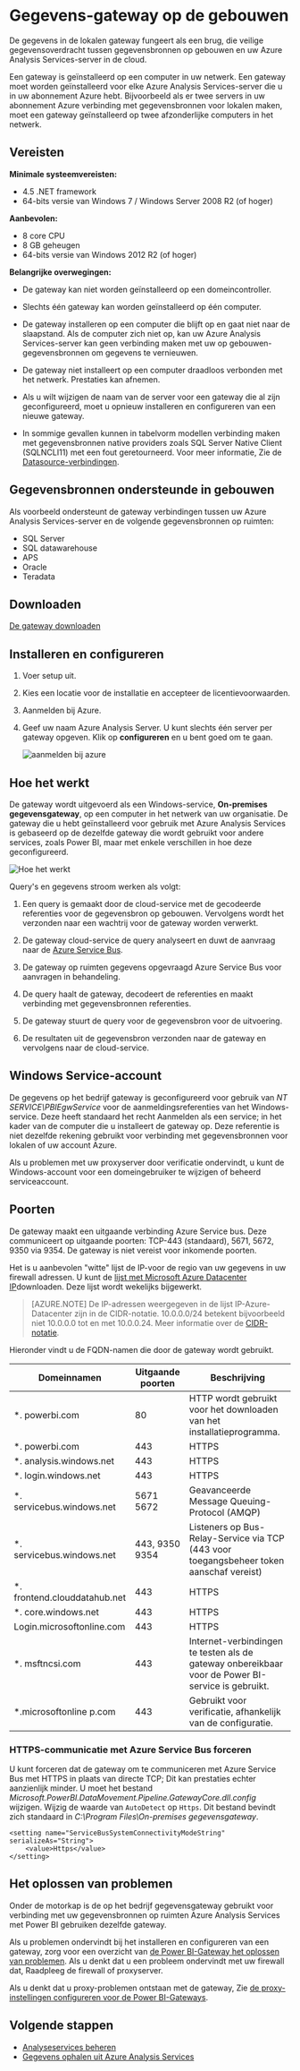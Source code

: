 <properties
   pageTitle="Op locatie gegevensgateway | Microsoft Azure"
   description="Een On-premises-gateway is nodig als u de Analysis Services-server in Azure verbinding maken met gegevensbronnen voor gebouwen."
   services="analysis-services"
   documentationCenter=""
   authors="minewiskan"
   manager="erikre"
   editor=""
   tags=""/>
<tags
   ms.service="analysis-services"
   ms.devlang="NA"
   ms.topic="article"
   ms.tgt_pltfrm="NA"
   ms.workload="na"
   ms.date="10/24/2016"
   ms.author="owend"/>

# <a name="on-premises-data-gateway"></a>Gegevens-gateway op de gebouwen

De gegevens in de lokalen gateway fungeert als een brug, die veilige gegevensoverdracht tussen gegevensbronnen op gebouwen en uw Azure Analysis Services-server in de cloud.

Een gateway is geïnstalleerd op een computer in uw netwerk. Een gateway moet worden geïnstalleerd voor elke Azure Analysis Services-server die u in uw abonnement Azure hebt. Bijvoorbeeld als er twee servers in uw abonnement Azure verbinding met gegevensbronnen voor lokalen maken, moet een gateway geïnstalleerd op twee afzonderlijke computers in het netwerk.

## <a name="requirements"></a>Vereisten

**Minimale systeemvereisten:**

- 4.5 .NET framework
- 64-bits versie van Windows 7 / Windows Server 2008 R2 (of hoger)

**Aanbevolen:**

- 8 core CPU
- 8 GB geheugen
- 64-bits versie van Windows 2012 R2 (of hoger)

**Belangrijke overwegingen:**

- De gateway kan niet worden geïnstalleerd op een domeincontroller.

- Slechts één gateway kan worden geïnstalleerd op één computer.

- De gateway installeren op een computer die blijft op en gaat niet naar de slaapstand. Als de computer zich niet op, kan uw Azure Analysis Services-server kan geen verbinding maken met uw op gebouwen-gegevensbronnen om gegevens te vernieuwen.

- De gateway niet installeert op een computer draadloos verbonden met het netwerk. Prestaties kan afnemen.

- Als u wilt wijzigen de naam van de server voor een gateway die al zijn geconfigureerd, moet u opnieuw installeren en configureren van een nieuwe gateway.

- In sommige gevallen kunnen in tabelvorm modellen verbinding maken met gegevensbronnen native providers zoals SQL Server Native Client (SQLNCLI11) met een fout geretourneerd. Voor meer informatie, Zie de [Datasource-verbindingen](analysis-services-datasource.md).

## <a name="supported-on-premises-data-sources"></a>Gegevensbronnen ondersteunde in gebouwen
Als voorbeeld ondersteunt de gateway verbindingen tussen uw Azure Analysis Services-server en de volgende gegevensbronnen op ruimten:

- SQL Server
- SQL datawarehouse
- APS
- Oracle
- Teradata


## <a name="download"></a>Downloaden
 [De gateway downloaden](https://aka.ms/azureasgateway)


## <a name="install-and-configure"></a>Installeren en configureren

1. Voer setup uit.

2. Kies een locatie voor de installatie en accepteer de licentievoorwaarden.

3. Aanmelden bij Azure.

4. Geef uw naam Azure Analysis Server. U kunt slechts één server per gateway opgeven. Klik op **configureren** en u bent goed om te gaan.

    ![aanmelden bij azure](./media\analysis-services-gateway\aas-gateway-configure-server.png)


## <a name="how-it-works"></a>Hoe het werkt
De gateway wordt uitgevoerd als een Windows-service, **On-premises gegevensgateway**, op een computer in het netwerk van uw organisatie. De gateway die u hebt geïnstalleerd voor gebruik met Azure Analysis Services is gebaseerd op de dezelfde gateway die wordt gebruikt voor andere services, zoals Power BI, maar met enkele verschillen in hoe deze geconfigureerd.

![Hoe het werkt](./media/analysis-services-gateway/aas-gateway-how-it-works.png)

Query's en gegevens stroom werken als volgt:

1.  Een query is gemaakt door de cloud-service met de gecodeerde referenties voor de gegevensbron op gebouwen. Vervolgens wordt het verzonden naar een wachtrij voor de gateway worden verwerkt.

2.  De gateway cloud-service de query analyseert en duwt de aanvraag naar de [Azure Service Bus](https://azure.microsoft.com/documentation/services/service-bus/).

3.  De gateway op ruimten gegevens opgevraagd Azure Service Bus voor aanvragen in behandeling.

4.  De query haalt de gateway, decodeert de referenties en maakt verbinding met gegevensbronnen referenties.

5.  De gateway stuurt de query voor de gegevensbron voor de uitvoering.

6.  De resultaten uit de gegevensbron verzonden naar de gateway en vervolgens naar de cloud-service.

## <a name="windows-service-account"></a>Windows Service-account

De gegevens op het bedrijf gateway is geconfigureerd voor gebruik van *NT SERVICE\PBIEgwService* voor de aanmeldingsreferenties van het Windows-service. Deze heeft standaard het recht Aanmelden als een service; in het kader van de computer die u installeert de gateway op. Deze referentie is niet dezelfde rekening gebruikt voor verbinding met gegevensbronnen voor lokalen of uw account Azure.  

Als u problemen met uw proxyserver door verificatie ondervindt, u kunt de Windows-account voor een domeingebruiker te wijzigen of beheerd serviceaccount.

## <a name="ports"></a>Poorten

De gateway maakt een uitgaande verbinding Azure Service bus. Deze communiceert op uitgaande poorten: TCP-443 (standaard), 5671, 5672, 9350 via 9354.  De gateway is niet vereist voor inkomende poorten.

Het is u aanbevolen "witte" lijst de IP-voor de regio van uw gegevens in uw firewall adressen. U kunt de [lijst met Microsoft Azure Datacenter IP](https://www.microsoft.com/download/details.aspx?id=41653)downloaden. Deze lijst wordt wekelijks bijgewerkt.

> [AZURE.NOTE]  De IP-adressen weergegeven in de lijst IP-Azure-Datacenter zijn in de CIDR-notatie. 10.0.0.0/24 betekent bijvoorbeeld niet 10.0.0.0 tot en met 10.0.0.24. Meer informatie over de [CIDR-notatie](http://whatismyipaddress.com/cidr).

Hieronder vindt u de FQDN-namen die door de gateway wordt gebruikt.

|Domeinnamen|Uitgaande poorten|Beschrijving|
|---|---|---|
|*. powerbi.com|80|HTTP wordt gebruikt voor het downloaden van het installatieprogramma.|
|*. powerbi.com|443|HTTPS|
|*. analysis.windows.net|443|HTTPS|
|*. login.windows.net|443|HTTPS|
|*. servicebus.windows.net|5671 5672|Geavanceerde Message Queuing-Protocol (AMQP)|
|*. servicebus.windows.net|443, 9350 9354|Listeners op Bus-Relay-Service via TCP (443 voor toegangsbeheer token aanschaf vereist)|
|*. frontend.clouddatahub.net|443|HTTPS|
|*. core.windows.net|443|HTTPS|
|Login.microsoftonline.com|443|HTTPS|
|*. msftncsi.com|443|Internet-verbindingen te testen als de gateway onbereikbaar voor de Power BI-service is gebruikt.|
|*.microsoftonline p.com|443|Gebruikt voor verificatie, afhankelijk van de configuratie.|


### <a name="forcing-https-communication-with-azure-service-bus"></a>HTTPS-communicatie met Azure Service Bus forceren

U kunt forceren dat de gateway om te communiceren met Azure Service Bus met HTTPS in plaats van directe TCP; Dit kan prestaties echter aanzienlijk minder. U moet het bestand *Microsoft.PowerBI.DataMovement.Pipeline.GatewayCore.dll.config* wijzigen. Wijzig de waarde van `AutoDetect` op `Https`. Dit bestand bevindt zich standaard in *C:\Program Files\On-premises gegevensgateway*.

```
<setting name="ServiceBusSystemConnectivityModeString" serializeAs="String">
    <value>Https</value>
</setting>
```


## <a name="troubleshooting"></a>Het oplossen van problemen
Onder de motorkap is de op het bedrijf gegevensgateway gebruikt voor verbinding met uw gegevensbronnen op ruimten Azure Analysis Services met Power BI gebruiken dezelfde gateway.

Als u problemen ondervindt bij het installeren en configureren van een gateway, zorg voor een overzicht van [de Power BI-Gateway het oplossen van problemen](https://powerbi.microsoft.com/documentation/powerbi-gateway-onprem-tshoot/). Als u denkt dat u een probleem ondervindt met uw firewall dat, Raadpleeg de firewall of proxyserver.

Als u denkt dat u proxy-problemen ontstaan met de gateway, Zie [de proxy-instellingen configureren voor de Power BI-Gateways](https://powerbi.microsoft.com/documentation/powerbi-gateway-proxy.md).

## <a name="next-steps"></a>Volgende stappen
- [Analyseservices beheren](analysis-services-manage.md)
- [Gegevens ophalen uit Azure Analysis Services](analysis-services-connect.md)
